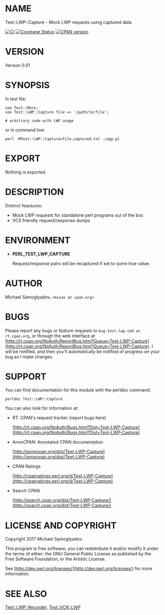 # NAME

Test::LWP::Capture - Mock LWP requests using captured data

<a href="https://travis-ci.org/mr-mixas/Test-LWP-Capture.pm"><img src="https://travis-ci.org/mr-mixas/Test-LWP-Capture.pm.svg?branch=master" alt="CI"></a>
<a href='https://coveralls.io/github/mr-mixas/Test-LWP-Capture.pm?branch=master'><img src='https://coveralls.io/repos/github/mr-mixas/Test-LWP-Capture.pm/badge.svg?branch=master' alt='Coverage Status' /></a>
<a href="https://badge.fury.io/pl/Test-LWP-Capture"><img src="https://badge.fury.io/pl/Test-LWP-Capture.svg" alt="CPAN version"></a>

# VERSION

Version 0.01

# SYNOPSIS

In test file:

    use Test::More;
    use Test::LWP::Capture file => '/path/to/file';

    # arbitrary code with LWP usage

or in command line:

    perl -MTest::LWP::Capture=file,captured.txt ./app.pl

# EXPORT

Nothing is exported.

# DESCRIPTION

Distinct feautures:

- Mock LWP requests for standalone perl programs out of the box
- VCS friendly request/response dumps

# ENVIRONMENT

- __PERL\_TEST\_LWP\_CAPTURE__

    Request/response pairs will be recaptured if set to some true value.

# AUTHOR

Michael Samoglyadov, `<mixas at cpan.org>`

# BUGS

Please report any bugs or feature requests to `bug-test-lwp-cmd at rt.cpan.org`,
or through the web interface at
[http://rt.cpan.org/NoAuth/ReportBug.html?Queue=Test-LWP-Capture](http://rt.cpan.org/NoAuth/ReportBug.html?Queue=Test-LWP-Capture). I will be
notified, and then you'll automatically be notified of progress on your bug as
I make changes.

# SUPPORT

You can find documentation for this module with the perldoc command.

    perldoc Test::LWP::Capture

You can also look for information at:

- RT: CPAN's request tracker (report bugs here)

    [http://rt.cpan.org/NoAuth/Bugs.html?Dist=Test-LWP-Capture](http://rt.cpan.org/NoAuth/Bugs.html?Dist=Test-LWP-Capture)

- AnnoCPAN: Annotated CPAN documentation

    [http://annocpan.org/dist/Test-LWP-Capture](http://annocpan.org/dist/Test-LWP-Capture)

- CPAN Ratings

    [http://cpanratings.perl.org/d/Test-LWP-Capture](http://cpanratings.perl.org/d/Test-LWP-Capture)

- Search CPAN

    [http://search.cpan.org/dist/Test-LWP-Capture/](http://search.cpan.org/dist/Test-LWP-Capture/)

# LICENSE AND COPYRIGHT

Copyright 2017 Michael Samoglyadov.

This program is free software; you can redistribute it and/or modify it
under the terms of either: the GNU General Public License as published
by the Free Software Foundation; or the Artistic License.

See [http://dev.perl.org/licenses/](http://dev.perl.org/licenses/) for more information.

# SEE ALSO

[Test::LWP::Recorder](https://metacpan.org/pod/Test::LWP::Recorder), [Test::VCR::LWP](https://metacpan.org/pod/Test::VCR::LWP)
